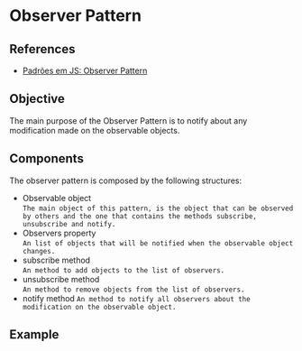 # Observer Pattern

## References
- [Padrões em JS: Observer Pattern](https://oieduardorabelo.medium.com/padr%C3%B5es-em-js-observer-pattern-bff0ecc55d01)

## Objective

The main purpose of the Observer Pattern is to notify about any modification made on the observable objects. 

## Components

The observer pattern is composed by the following structures:

- Observable object</br>
    ```The main object of this pattern, is the object that can be observed by others and the one that contains the methods subscribe, unsubscribe and notify.```
- Observers property</br>
    ```An list of objects that will be notified when the observable object changes.```
- subscribe method</br>
    ```An method to add objects to the list of observers.```
- unsubscribe method</br>
    ```An method to remove objects from the list of observers.```
- notify method
    ```An method to notify all observers about the modification on the observable object.```

## Example
